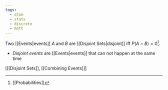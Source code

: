 ```yaml
---
tags:
  - atom
  - stats
  - discrete
  - math
---
```

Two [[Events|events]] $A$ and $B$ are [[Disjoint Sets|disjoint]] iff $P(A \cap B) = 0$[^1]. 

- *Disjoint events* are [[Events|events]] that can not happen at the same time

\[[[Disjoint Sets]], [[Combining Events]]\]

[^1]: [[Probabilities]]
